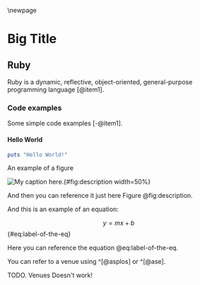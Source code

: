\newpage

<!-- \chapter{Dynamic languages}
 -->

# Big Title

## Ruby
Ruby is a dynamic, reflective, object-oriented, general-purpose programming
language [@item1].

### Code examples
Some simple code examples [-@item1].

#### Hello World

```ruby
puts "Hello World!"
```

An example of a figure

![My caption here.](images/3dprinter.png){#fig:description width=50%}

And then you can reference it just here Figure @fig:description.

And this is an example of an equation:

$$ y = mx + b $$ {#eq:label-of-the-eq}

Here you can reference the equation @eq:label-of-the-eq.


You can refer to a venue using ^[@asplos] or ^[@ase].

TODO. Venues Doesn't work!
